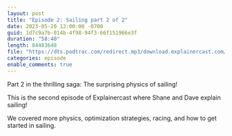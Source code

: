 ```yaml
---
layout: post
title: "Episode 2: Sailing part 2 of 2"
date: 2023-05-20 12:00:00 -0700
guid: 1d7c9a7b-014b-4f98-94f3-66f151966e3f
duration: "58:40"
length: 84483648
file: "https://dts.podtrac.com/redirect.mp3/download.explainercast.com/explainercast-002.mp3"
categories: episode
enable_comments: true
---
```

Part 2 in the thrilling saga: The surprising physics of sailing!

This is the second episode of Explainercast where Shane and Dave explain sailing! 

We covered more physics, optimization strategies, racing, and how to get started in sailing.


